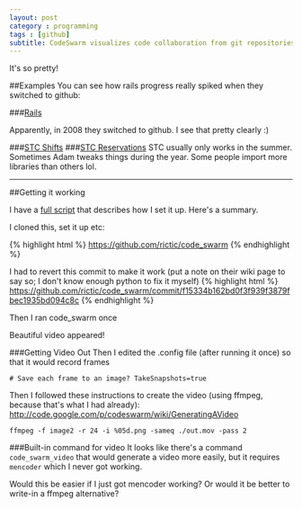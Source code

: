 ```yaml
---
layout: post
category : programming
tags : [github]
subtitle: CodeSwarm visualizes code collaboration from git repositories
---
```


It's so pretty!

##Examples
You can see how rails progress really spiked when they switched to github:

###[Rails](http://vimeo.com/2979844)

Apparently, in 2008 they switched to github. I see that pretty clearly :)

###[STC Shifts](http://vimeo.com/55079451)
###[STC Reservations](https://vimeo.com/55080278)
STC usually only works in the summer. Sometimes Adam tweaks things
during the year. Some people import more libraries than others lol.

----
##Getting it working

I have a [full script](https://gist.github.com/4234178) that describes how I set it up. Here's a summary.

I cloned this, set it up etc:

{% highlight html %}
https://github.com/rictic/code_swarm
{% endhighlight %}

I had to revert this commit to make it work (put a note on their wiki page to say so; I don't know enough python to fix it myself)
{% highlight html %}
https://github.com/rictic/code_swarm/commit/f15334b162bd0f3f939f3879fbec1935bd094c8c
{% endhighlight %}


Then I ran code_swarm once

Beautiful video appeared!

###Getting Video Out
Then I edited the .config file (after running it once) so that it would record frames

`# Save each frame to an image?
TakeSnapshots=true`

Then I followed these instructions to create the video (using ffmpeg, because that's what I had already):
http://code.google.com/p/codeswarm/wiki/GeneratingAVideo

`ffmpeg -f image2 -r 24 -i %05d.png -sameq ./out.mov -pass 2`

###Built-in command for video
It looks like there's a command `code_swarm_video` that would generate a
video more easily, but it requires `mencoder` which I never got working.

Would this be easier if I just got mencoder working? Or would it be better to write-in a ffmpeg alternative?
